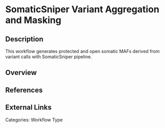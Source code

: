 # SomaticSniper Variant Aggregation and Masking #

## Description ##
This workflow generates protected and open somatic MAFs derived from variant calls with SomaticSniper pipeline.

## Overview ##

## References ##


## External Links

Categories: Workflow Type
